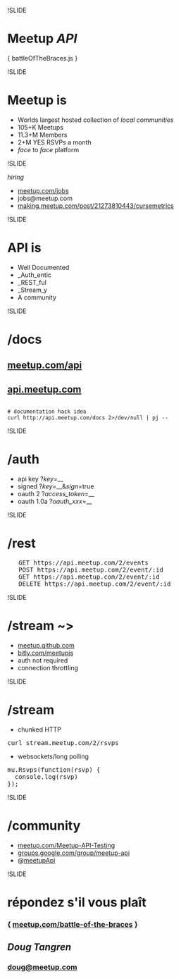 !SLIDE

# Meetup _API_
{ battleOfTheBraces.js }

!SLIDE

# Meetup is

* Worlds largest hosted collection of
 _local communities_
* 105+K Meetups
* 11.3+M Members
* 2+M YES RSVPs a month
* _face_ to _face_ platform

!SLIDE

<div id="hiring">
<em>hiring</em>
<ul>
<li><a href="http://meetup.com/jobs">meetup.com/jobs</a></li>
<li>jobs@meetup.com</li>
<li><a href="http://making.meetup.com/post/21273810443/cursemetrics">making.meetup.com/post/21273810443/cursemetrics</a></li>
</div>

!SLIDE

# API is

* Well Documented
* _Auth_entic
* _REST_ful
* _Stream_y
* A community

!SLIDE

# /docs

## [meetup.com/api](http://www.meetup.com/api/)

## [api.meetup.com](http://api.meetup.com)

<pre><code>
# documentation hack idea
curl http://api.meetup.com/docs 2>/dev/null | pj --
</code></pre>

!SLIDE

# /auth

* api key ?*key*=__
* signed ?*key*=__&*sign*=true
* oauth 2 ?*access_token*=__
* oauth 1.0a ?*oauth_xxx*=__

!SLIDE

# /rest

<pre>
   GET https://api.meetup.com/2/events
   POST https://api.meetup.com/2/event/:id
   GET https://api.meetup.com/2/event/:id
   DELETE https://api.meetup.com/2/event/:id 
</pre>

!SLIDE

# /stream ~>

* [meetup.github.com](http://meetup.github.com/)
* [bitly.com/meetupjs](https://bitly.com/meetupjs)
* auth not required
* connection throttling

!SLIDE
# /stream

* chunked HTTP
<pre>
curl stream.meetup.com/2/rsvps
</pre>

* websockets/long polling
<pre>
mu.Rsvps(function(rsvp) {
&nbsp;&nbsp;console.log(rsvp)
});
</pre>

!SLIDE

# /community

* [meetup.com/Meetup-API-Testing](http://www.meetup.com/Meetup-API-Testing/)
* [groups.google.com/group/meetup-api](https://groups.google.com/group/meetup-api/)
* @[meetupApi](http://twitter.com/meetupapi)

!SLIDE

# répondez s'il vous plaît
### { [meetup.com/battle-of-the-braces](http://meetup.com/battle-of-the-braces) }
## _Doug Tangren_
### doug@meetup.com
